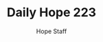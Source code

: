 ---
image: /assets/img/daily-hope-default-artwork.png
title: Daily Hope 223
number: 223
categories:
  - Daily Hope
author: Hope Staff
notes: Daily Hope 223
embed: >-
  EMBED_GOES_HERE
---